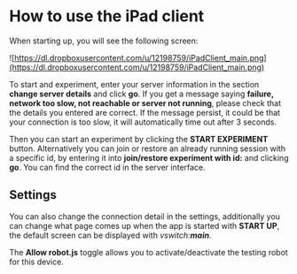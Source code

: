 # How to use the iPad client #

When starting up, you will see the following screen:

![https://dl.dropboxusercontent.com/u/12198759/iPadClient_main.png](https://dl.dropboxusercontent.com/u/12198759/iPadClient_main.png)

To start and experiment, enter your server information in the section **change server details** and click **go**. If you get a message saying **failure, network too slow, not reachable or server not running**, please check that the details you entered are correct. If the message persist, it could be that your connection is too slow, it will automatically time out after 3 seconds.

Then you can start an experiment by clicking the **START EXPERIMENT** button. Alternatively you can join or restore an already running session with a specific id, by entering it into **join/restore experiment with id:** and clicking **go**. You can find the correct id in the server interface.


## Settings ##

You can also change the connection detail in the settings, additionally you can change what page comes up when the app is started with **START UP**, the default screen can be displayed with _vswitch:**main**._

The **Allow robot.js** toggle allows you to activate/deactivate the testing robot for this device.